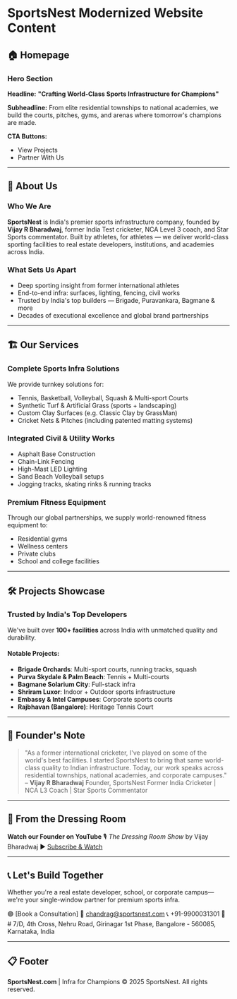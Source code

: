 # SportsNest Modernized Website Content

## 🏠 Homepage

### **Hero Section**

**Headline:**
**"Crafting World-Class Sports Infrastructure for Champions"**

**Subheadline:**
From elite residential townships to national academies, we build the courts, pitches, gyms, and arenas where tomorrow's champions are made.

**CTA Buttons:**
* View Projects
* Partner With Us

---

## 🧠 About Us

### **Who We Are**

**SportsNest** is India's premier sports infrastructure company, founded by **Vijay R Bharadwaj**, former India Test cricketer, NCA Level 3 coach, and Star Sports commentator. Built by athletes, for athletes — we deliver world-class sporting facilities to real estate developers, institutions, and academies across India.

### **What Sets Us Apart**

* Deep sporting insight from former international athletes
* End-to-end infra: surfaces, lighting, fencing, civil works
* Trusted by India's top builders — Brigade, Puravankara, Bagmane & more
* Decades of executional excellence and global brand partnerships

---

## 🏗️ Our Services

### **Complete Sports Infra Solutions**

We provide turnkey solutions for:

* Tennis, Basketball, Volleyball, Squash & Multi-sport Courts
* Synthetic Turf & Artificial Grass (sports + landscaping)
* Custom Clay Surfaces (e.g. Classic Clay by GrassMan)
* Cricket Nets & Pitches (including patented matting systems)

### **Integrated Civil & Utility Works**

* Asphalt Base Construction
* Chain-Link Fencing
* High-Mast LED Lighting
* Sand Beach Volleyball setups
* Jogging tracks, skating rinks & running tracks

### **Premium Fitness Equipment**

Through our global partnerships, we supply world-renowned fitness equipment to:

* Residential gyms
* Wellness centers
* Private clubs
* School and college facilities

---

## 🛠️ Projects Showcase

### **Trusted by India's Top Developers**

We've built over **100+ facilities** across India with unmatched quality and durability.

#### Notable Projects:

* **Brigade Orchards**: Multi-sport courts, running tracks, squash
* **Purva Skydale & Palm Beach**: Tennis + Multi-courts
* **Bagmane Solarium City**: Full-stack infra
* **Shriram Luxor**: Indoor + Outdoor sports infrastructure
* **Embassy & Intel Campuses**: Corporate sports courts
* **Rajbhavan (Bangalore)**: Heritage Tennis Court

---

## 👤 Founder's Note

> "As a former international cricketer, I've played on some of the world's best facilities. I started SportsNest to bring that same world-class quality to Indian infrastructure. Today, our work speaks across residential townships, national academies, and corporate campuses."
> – **Vijay R Bharadwaj**
> Founder, SportsNest
> Former India Cricketer | NCA L3 Coach | Star Sports Commentator

---

## 🎥 From the Dressing Room

**Watch our Founder on YouTube**
🎙️ *The Dressing Room Show* by Vijay Bharadwaj
▶️ [Subscribe & Watch](https://www.youtube.com/@DressingRoomShow)

---

## 📞 Let's Build Together

Whether you're a real estate developer, school, or corporate campus—we're your single-window partner for premium sports infra.

🟣 [Book a Consultation]
📧 [chandrag@sportsnest.com](mailto:chandrag@sportsnest.com)
📞 +91-9900031301
📍 # 7/D, 4th Cross, Nehru Road, Girinagar 1st Phase, Bangalore - 560085, Karnataka, India

---

## 📋 Footer

**SportsNest.com** | Infra for Champions
© 2025 SportsNest. All rights reserved.